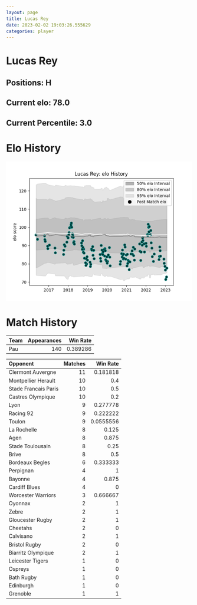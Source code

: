 ```yaml
---  
layout: page  
title: Lucas Rey  
date: 2023-02-02 19:03:26.555629  
categories: player  
---
```

# Lucas Rey

## Positions: H

## Current elo: 78.0

## Current Percentile: 3.0

# Elo History


![elo history](history_LucasRey.png)
# Match History


| Team   |   Appearances |   Win Rate |
|:-------|--------------:|-----------:|
| Pau    |           140 |   0.389286 |

| Opponent             |   Matches |   Win Rate |
|:---------------------|----------:|-----------:|
| Clermont Auvergne    |        11 |  0.181818  |
| Montpellier Herault  |        10 |  0.4       |
| Stade Francais Paris |        10 |  0.5       |
| Castres Olympique    |        10 |  0.2       |
| Lyon                 |         9 |  0.277778  |
| Racing 92            |         9 |  0.222222  |
| Toulon               |         9 |  0.0555556 |
| La Rochelle          |         8 |  0.125     |
| Agen                 |         8 |  0.875     |
| Stade Toulousain     |         8 |  0.25      |
| Brive                |         8 |  0.5       |
| Bordeaux Begles      |         6 |  0.333333  |
| Perpignan            |         4 |  1         |
| Bayonne              |         4 |  0.875     |
| Cardiff Blues        |         4 |  0         |
| Worcester Warriors   |         3 |  0.666667  |
| Oyonnax              |         2 |  1         |
| Zebre                |         2 |  1         |
| Gloucester Rugby     |         2 |  1         |
| Cheetahs             |         2 |  0         |
| Calvisano            |         2 |  1         |
| Bristol Rugby        |         2 |  0         |
| Biarritz Olympique   |         2 |  1         |
| Leicester Tigers     |         1 |  0         |
| Ospreys              |         1 |  0         |
| Bath Rugby           |         1 |  0         |
| Edinburgh            |         1 |  0         |
| Grenoble             |         1 |  1         |